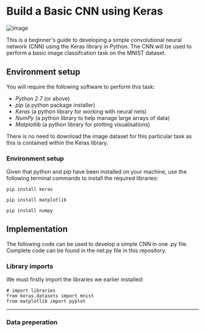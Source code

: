 # Build a Basic CNN using Keras

![Image](https://miro.medium.com/max/770/1*1_RWtODBJ1MhYwRSJ-XCbw.png)

This is a beginner's guide to developing a simple convolutional neural network (CNN) using the Keras library in Python. The CNN will be used to perform a basic image classifcation task on the MNIST dataset.

## Environment setup

You will require the following software to perform this task:

- *Python 2.7* (or above)
- *pip* (a python package installer)
- *Keras* (a python library for working with neural nets)
- *NumPy* (a python library to help manage large arrays of data)
- *Matplotlib* (a python library for plotting visualisations)

There is no need to download the image dataset for this particular task as this is contained within the Keras library.

### Environment setup

Given that python and pip have been installed on your machine, use the following terminal commands to install the required libraries:

```
pip install keras
```
```
pip install matplotlib
```
```
pip install numpy
```


## Implementation

The following code can be used to develop a simple CNN in one .py file. Complete code can be found in the net.py file in this repository.

### Library imports

We must firstly import the libraries we earlier installed:

```
# import libraries
from keras.datasets import mnist
from matplotlib import pyplot
```
---

### Data preperation



